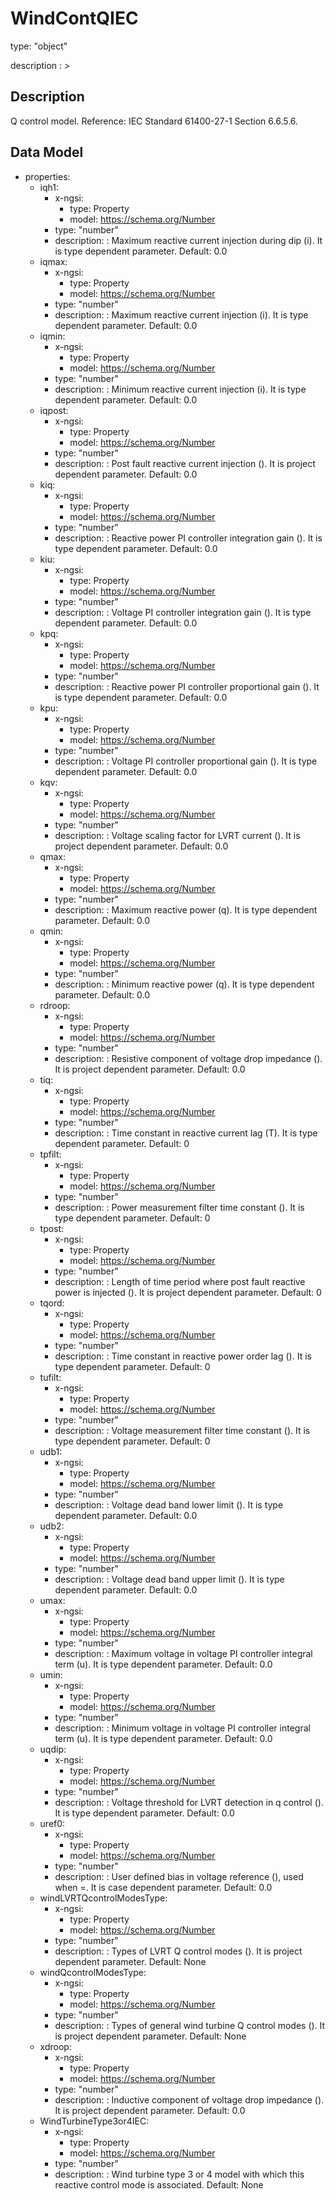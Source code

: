 # WindContQIEC
type: "object"
description : >
## Description
Q control model.  Reference: IEC Standard 61400-27-1 Section 6.6.5.6.

## Data Model
  - properties:
    - iqh1:
      - x-ngsi:
        - type: Property
        - model: https://schema.org/Number
      - type: "number"
      - description: : Maximum reactive current injection during dip (i). It is type dependent parameter. Default: 0.0
    - iqmax:
      - x-ngsi:
        - type: Property
        - model: https://schema.org/Number
      - type: "number"
      - description: : Maximum reactive current injection (i). It is type dependent parameter. Default: 0.0
    - iqmin:
      - x-ngsi:
        - type: Property
        - model: https://schema.org/Number
      - type: "number"
      - description: : Minimum reactive current injection (i). It is type dependent parameter. Default: 0.0
    - iqpost:
      - x-ngsi:
        - type: Property
        - model: https://schema.org/Number
      - type: "number"
      - description: : Post fault reactive current injection (). It is project dependent parameter. Default: 0.0
    - kiq:
      - x-ngsi:
        - type: Property
        - model: https://schema.org/Number
      - type: "number"
      - description: : Reactive power PI controller integration gain (). It is type dependent parameter. Default: 0.0
    - kiu:
      - x-ngsi:
        - type: Property
        - model: https://schema.org/Number
      - type: "number"
      - description: : Voltage PI controller integration gain (). It is type dependent parameter. Default: 0.0
    - kpq:
      - x-ngsi:
        - type: Property
        - model: https://schema.org/Number
      - type: "number"
      - description: : Reactive power PI controller proportional gain (). It is type dependent parameter. Default: 0.0
    - kpu:
      - x-ngsi:
        - type: Property
        - model: https://schema.org/Number
      - type: "number"
      - description: : Voltage PI controller proportional gain (). It is type dependent parameter. Default: 0.0
    - kqv:
      - x-ngsi:
        - type: Property
        - model: https://schema.org/Number
      - type: "number"
      - description: : Voltage scaling factor for LVRT current (). It is project dependent parameter. Default: 0.0
    - qmax:
      - x-ngsi:
        - type: Property
        - model: https://schema.org/Number
      - type: "number"
      - description: : Maximum reactive power (q). It is type dependent parameter. Default: 0.0
    - qmin:
      - x-ngsi:
        - type: Property
        - model: https://schema.org/Number
      - type: "number"
      - description: : Minimum reactive power (q). It is type dependent parameter. Default: 0.0
    - rdroop:
      - x-ngsi:
        - type: Property
        - model: https://schema.org/Number
      - type: "number"
      - description: : Resistive component of voltage drop impedance (). It is project dependent parameter. Default: 0.0
    - tiq:
      - x-ngsi:
        - type: Property
        - model: https://schema.org/Number
      - type: "number"
      - description: : Time constant in reactive current lag (T). It is type dependent parameter. Default: 0
    - tpfilt:
      - x-ngsi:
        - type: Property
        - model: https://schema.org/Number
      - type: "number"
      - description: : Power measurement filter time constant (). It is type dependent parameter. Default: 0
    - tpost:
      - x-ngsi:
        - type: Property
        - model: https://schema.org/Number
      - type: "number"
      - description: : Length of time period where post fault reactive power is injected (). It is project dependent parameter. Default: 0
    - tqord:
      - x-ngsi:
        - type: Property
        - model: https://schema.org/Number
      - type: "number"
      - description: : Time constant in reactive power order lag (). It is type dependent parameter. Default: 0
    - tufilt:
      - x-ngsi:
        - type: Property
        - model: https://schema.org/Number
      - type: "number"
      - description: : Voltage measurement filter time constant (). It is type dependent parameter. Default: 0
    - udb1:
      - x-ngsi:
        - type: Property
        - model: https://schema.org/Number
      - type: "number"
      - description: : Voltage dead band lower limit (). It is type dependent parameter. Default: 0.0
    - udb2:
      - x-ngsi:
        - type: Property
        - model: https://schema.org/Number
      - type: "number"
      - description: : Voltage dead band upper limit (). It is type dependent parameter. Default: 0.0
    - umax:
      - x-ngsi:
        - type: Property
        - model: https://schema.org/Number
      - type: "number"
      - description: : Maximum voltage in voltage PI controller integral term (u). It is type dependent parameter. Default: 0.0
    - umin:
      - x-ngsi:
        - type: Property
        - model: https://schema.org/Number
      - type: "number"
      - description: : Minimum voltage in voltage PI controller integral term (u). It is type dependent parameter. Default: 0.0
    - uqdip:
      - x-ngsi:
        - type: Property
        - model: https://schema.org/Number
      - type: "number"
      - description: : Voltage threshold for LVRT detection in q control (). It is type dependent parameter. Default: 0.0
    - uref0:
      - x-ngsi:
        - type: Property
        - model: https://schema.org/Number
      - type: "number"
      - description: : User defined bias in voltage reference (), used when  =. It is case dependent parameter. Default: 0.0
    - windLVRTQcontrolModesType:
      - x-ngsi:
        - type: Property
        - model: https://schema.org/Number
      - type: "number"
      - description: : Types of LVRT Q control modes (). It is project dependent parameter. Default: None
    - windQcontrolModesType:
      - x-ngsi:
        - type: Property
        - model: https://schema.org/Number
      - type: "number"
      - description: : Types of general wind turbine Q control modes ().  It is project dependent parameter. Default: None
    - xdroop:
      - x-ngsi:
        - type: Property
        - model: https://schema.org/Number
      - type: "number"
      - description: : Inductive component of voltage drop impedance (). It is project dependent parameter. Default: 0.0
    - WindTurbineType3or4IEC:
      - x-ngsi:
        - type: Property
        - model: https://schema.org/Number
      - type: "number"
      - description: : Wind turbine type 3 or 4 model with which this reactive control mode is associated. Default: None
